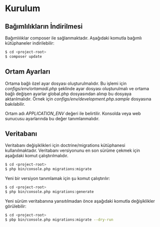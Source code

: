 # Kurulum

## Bağımlılıkların İndirilmesi
Bağımlılıklar composer ile sağlanmaktadır. Aşağıdaki komutla bağımlı kütüphaneler indirilebilir:

```bash
$ cd <project-root>
$ composer update
```

## Ortam Ayarları
Ortama bağlı özel ayar dosyası oluşturulmalıdır. Bu işlemi için *configs/env/ortamadi.php* şeklinde ayar dosyası
oluşturulmalı ve ortama bağlı değişen ayarlar global.php dosyasından alınıp bu dosyaya aktarılmalıdır. Örnek için
*configs/env/development.php.sample* dosyasına bakılabilir.

Ortam adı *APPLICATION_ENV* değeri ile belirtilir. Konsolda veya web sunucusu ayarlarında bu değer tanımlanmalıdır.

## Veritabanı
Veritabanı değişiklikleri için doctrine/migrations kütüphanesi kullanılmaktadır. Veritabanı versiyonunu en son sürüme
çekmek için aşağıdaki komut çalıştırılmalıdır.

```bash
$ cd <project-root>
$ php bin/console.php migrations:migrate
```

Yeni bir versiyon tanımlamak için şu komut çalıştırılır:

```bash
$ cd <project-root>
$ php bin/console.php migrations:generate
```

Yeni sürüm veritabanına yansıtılmadan önce aşağıdaki komutla değişiklikler görülebilir:
```bash
$ cd <project-root>
$ pbp bin/console.php migrations:migrate --dry-run
```